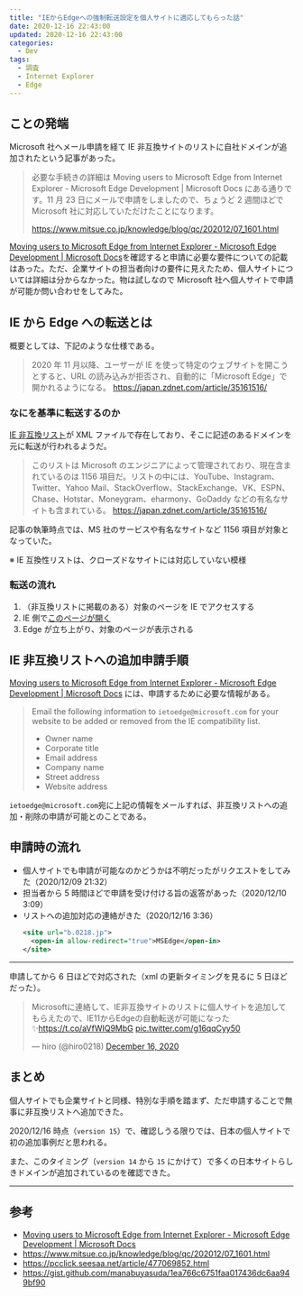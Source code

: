 ```yaml
---
title: "IEからEdgeへの強制転送設定を個人サイトに適応してもらった話"
date: 2020-12-16 22:43:00
updated: 2020-12-16 22:43:00
categories:
  - Dev
tags:
  - 調査
  - Internet Explorer
  - Edge
---
```


## ことの発端

Microsoft 社へメール申請を経て IE 非互換サイトのリストに自社ドメインが追加されたという記事があった。

> 必要な手続きの詳細は Moving users to Microsoft Edge from Internet Explorer - Microsoft Edge Development | Microsoft Docs にある通りです。11 月 23 日にメールで申請をしましたので、ちょうど 2 週間ほどで Microsoft 社に対応していただけたことになります。
>
> https://www.mitsue.co.jp/knowledge/blog/qc/202012/07_1601.html

[Moving users to Microsoft Edge from Internet Explorer - Microsoft Edge Development | Microsoft Docs](https://docs.microsoft.com/en-us/microsoft-edge/web-platform/ie-to-microsoft-edge-redirection)を確認すると申請に必要な要件についての記載はあった。ただ、企業サイトの担当者向けの要件に見えたため、個人サイトについては詳細は分からなかった。物は試しなので Microsoft 社へ個人サイトで申請が可能か問い合わせをしてみた。

## IE から Edge への転送とは

概要としては、下記のような仕様である。

> 2020 年 11 月以降、ユーザーが IE を使って特定のウェブサイトを開こうとすると、URL の読み込みが拒否され、自動的に「Microsoft Edge」で開かれるようになる。
> https://japan.zdnet.com/article/35161516/

### なにを基準に転送するのか

[IE 非互換リスト](https://edge.microsoft.com/neededge/v1)が XML ファイルで存在しており、そこに記述のあるドメインを元に転送が行われるようだ。

> このリストは Microsoft のエンジニアによって管理されており、現在含まれているのは 1156 項目だ。リストの中には、YouTube、Instagram、Twitter、Yahoo Mail、StackOverflow、StackExchange、VK、ESPN、Chase、Hotstar、Moneygram、eharmony、GoDaddy などの有名なサイトも含まれている。
> https://japan.zdnet.com/article/35161516/

記事の執筆時点では、MS 社のサービスや有名なサイトなど 1156 項目が対象となっていた。

※ IE 互換性リストは、クローズドなサイトには対応していない模様

### 転送の流れ

1. （非互換リストに掲載のある）対象のページを IE でアクセスする
2. IE 側で[このページが開く](https://support.microsoft.com/en-gb/office/the-website-you-were-trying-to-reach-doesn-t-work-with-internet-explorer-8f5fc675-cd47-414c-9535-12821ddfc554)
3. Edge が立ち上がり、対象のページが表示される

## IE 非互換リストへの追加申請手順

[Moving users to Microsoft Edge from Internet Explorer - Microsoft Edge Development | Microsoft Docs](https://docs.microsoft.com/en-us/microsoft-edge/web-platform/ie-to-microsoft-edge-redirection) には、申請するために必要な情報がある。

> Email the following information to `ietoedge@microsoft.com` for your website to be added or removed from the IE compatibility list.
>
> - Owner name
> - Corporate title
> - Email address
> - Company name
> - Street address
> - Website address

`ietoedge@microsoft.com`宛に上記の情報をメールすれば、非互換リストへの追加・削除の申請が可能とのことである。

## 申請時の流れ

- 個人サイトでも申請が可能なのかどうかは不明だったがリクエストをしてみた（2020/12/09 21:32）
- 担当者から 5 時間ほどで申請を受け付ける旨の返答があった（2020/12/10 3:09）
- リストへの追加対応の連絡がきた（2020/12/16 3:36）
  ```xml
  <site url="b.0218.jp">
    <open-in allow-redirect="true">MSEdge</open-in>
  </site>
  ```

---

申請してから 6 日ほどで対応された（xml の更新タイミングを見るに 5 日ほどだった）。

<blockquote class="twitter-tweet"><p lang="ja" dir="ltr">Microsoftに連絡して、IE非互換サイトのリストに個人サイトを追加してもらえたので、IE11からEdgeの自動転送が可能になった✨<a href="https://t.co/aVfWIQ9MbG">https://t.co/aVfWIQ9MbG</a> <a href="https://t.co/g16qqCyy50">pic.twitter.com/g16qqCyy50</a></p>&mdash; hiro (@hiro0218) <a href="https://twitter.com/hiro0218/status/1339005100652601344?ref_src=twsrc%5Etfw">December 16, 2020</a></blockquote>

## まとめ

個人サイトでも企業サイトと同様、特別な手順を踏まず、ただ申請することで無事に非互換リストへ追加できた。

2020/12/16 時点（`version 15`）で、確認しうる限りでは、日本の個人サイトで初の追加事例だと思われる。

また、このタイミング（`version 14` から `15` にかけて）で多くの日本サイトらしきドメインが追加されているのを確認できた。

---

## 参考

- [Moving users to Microsoft Edge from Internet Explorer - Microsoft Edge Development | Microsoft Docs](https://docs.microsoft.com/en-us/microsoft-edge/web-platform/ie-to-microsoft-edge-redirection)
- https://www.mitsue.co.jp/knowledge/blog/qc/202012/07_1601.html
- https://pcclick.seesaa.net/article/477069852.html
- https://gist.github.com/manabuyasuda/1ea766c6751faa017436dc6aa949bf90
